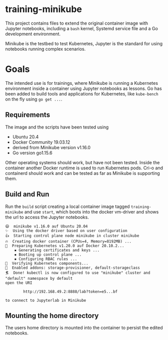# training-minikube

This project contains files to extend the original container image with Jupyter notebooks, 
including a `bash` kernel, Systemd service file and a Go development environment.

Minikube is the testbed to test Kubernetes, Jupyter is the standard for using notebooks 
running complex scenarios.

# Goals

The intended use is for trainings, where Minikube is running a Kubernetes environment 
inside a container using Jupyter notebooks as lessons. Go has been added to build 
tools and applications for Kubernetes, like `kube-bench` on the fly using `go get ...`.

## Requirements

The image and the scripts have been tested using 

* Ubuntu 20.4
* Docker Community 19.03.12
* derived from Minikube version v1.16.0
* Go version go1.15.6

Other operating systems should work, but have not been tested. 
Inside the container another Docker runtime is used to run Kubernetes pods. 
Cri-o and containerd should work and can be tested as far as Minikube is supporting them.

## Build and Run

Run the `build` script creating a local container image tagged `training-minikube` 
and use `start`, which boots into the docker vm-driver 
and shows the url to access the Jupyter notebooks.

```
😄  minikube v1.16.0 auf Ubuntu 20.04
✨  Using the docker driver based on user configuration
👍  Starting control plane node minikube in cluster minikube
🔥  Creating docker container (CPUs=4, Memory=8192MB) ...
🐳  Preparing Kubernetes v1.20.0 auf Docker 20.10.2...
    ▪ Generating certificates and keys ...
    ▪ Booting up control plane ...
    ▪ Configuring RBAC rules ...
🔎  Verifying Kubernetes components...
🌟  Enabled addons: storage-provisioner, default-storageclass
🏄  Done! kubectl is now configured to use "minikube" cluster and "default" namespace by default
open the URI  

		http://192.168.49.2:8888/lab?token=e5...bf

to connect to Jupyterlab in Minikube

```

## Mounting the home directory

The users home directory is mounted into the container to persist the edited notebooks.

